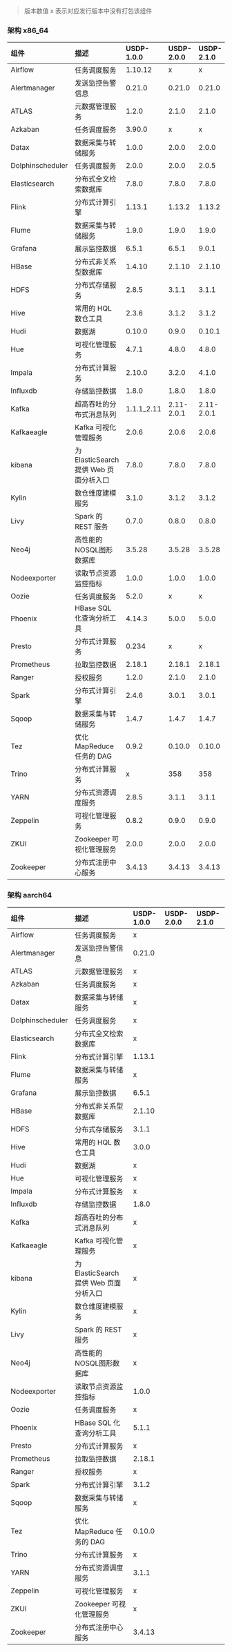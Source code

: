 > 版本数值 x 表示对应发行版本中没有打包该组件

### 架构 x86_64

| 组件             | 描述                                   | USDP-1.0.0 | USDP-2.0.0 | USDP-2.1.0 |
| :--------------- | :------------------------------------- | :--------- | :--------- | :--------- |
| Airflow          | 任务调度服务                           | 1.10.12    | x          | x          |
| Alertmanager     | 发送监控告警信息                       | 0.21.0     | 0.21.0     | 0.21.0     |
| ATLAS            | 元数据管理服务                         | 1.2.0      | 2.1.0      | 2.1.0      |
| Azkaban          | 任务调度服务                           | 3.90.0     | x          | x          |
| Datax            | 数据采集与转储服务                     | 1.0.0      | 2.0.0      | 2.0.0      |
| Dolphinscheduler | 任务调度服务                           | 2.0.0      | 2.0.0      | 2.0.5      |
| Elasticsearch    | 分布式全文检索数据库                   | 7.8.0      | 7.8.0      | 7.8.0      |
| Flink            | 分布式计算引擎                         | 1.13.1     | 1.13.2     | 1.13.2     |
| Flume            | 数据采集与转储服务                     | 1.9.0      | 1.9.0      | 1.9.0      |
| Grafana          | 展示监控数据                           | 6.5.1      | 6.5.1      | 9.0.1      |
| HBase            | 分布式非关系型数据库                   | 1.4.10     | 2.1.10     | 2.1.10     |
| HDFS             | 分布式存储服务                         | 2.8.5      | 3.1.1      | 3.1.1      |
| Hive             | 常用的 HQL 数仓工具                    | 2.3.6      | 3.1.2      | 3.1.2      |
| Hudi             | 数据湖                                 | 0.10.0     | 0.9.0      | 0.10.1     |
| Hue              | 可视化管理服务                         | 4.7.1      | 4.8.0      | 4.8.0      |
| Impala           | 分布式计算服务                         | 2.10.0     | 3.2.0      | 4.1.0      |
| Influxdb         | 存储监控数据                           | 1.8.0      | 1.8.0      | 1.8.0      |
| Kafka            | 超高吞吐的分布式消息队列               | 1.1.1_2.11 | 2.11-2.0.1 | 2.11-2.0.1 |
| Kafkaeagle       | Kafka 可视化管理服务                   | 2.0.6      | 2.0.6      | 2.0.6      |
| kibana           | 为 ElasticSearch 提供 Web 页面分析入口 | 7.8.0      | 7.8.0      | 7.8.0      |
| Kylin            | 数仓维度建模服务                       | 3.1.0      | 3.1.2      | 3.1.2      |
| Livy             | Spark 的 REST 服务                     | 0.7.0      | 0.8.0      | 0.8.0      |
| Neo4j            | 高性能的NOSQL图形数据库                | 3.5.28     | 3.5.28     | 3.5.28     |
| Nodeexporter     | 读取节点资源监控指标                   | 1.0.0      | 1.0.0      | 1.0.0      |
| Oozie            | 任务调度服务                           | 5.2.0      | x          | x          |
| Phoenix          | HBase SQL 化查询分析工具               | 4.14.3     | 5.0.0      | 5.0.0      |
| Presto           | 分布式计算服务                         | 0.234      | x          | x          |
| Prometheus       | 拉取监控数据                           | 2.18.1     | 2.18.1     | 2.18.1     |
| Ranger           | 授权服务                               | 1.2.0      | 2.1.0      | 2.1.0      |
| Spark            | 分布式计算引擎                         | 2.4.6      | 3.0.1      | 3.0.1      |
| Sqoop            | 数据采集与转储服务                     | 1.4.7      | 1.4.7      | 1.4.7      |
| Tez              | 优化 MapReduce 任务的 DAG              | 0.9.2      | 0.10.0     | 0.10.0     |
| Trino            | 分布式计算服务                         | x          | 358        | 358        |
| YARN             | 分布式资源调度服务                     | 2.8.5      | 3.1.1      | 3.1.1      |
| Zeppelin         | 可视化管理服务                         | 0.8.2      | 0.9.0      | 0.9.0      |
| ZKUI             | Zookeeper 可视化管理服务               | 2.0.0      | 2.0.0      | 2.0.0      |
| Zookeeper        | 分布式注册中心服务                     | 3.4.13     | 3.4.13     | 3.4.13     |


### 架构 aarch64

| 组件             | 描述                                   | USDP-1.0.0 | USDP-2.0.0 | USDP-2.1.0 |
| :--------------- | :------------------------------------- | :--------- | :--------- | :--------- |
| Airflow          | 任务调度服务                           | x          |            |            |
| Alertmanager     | 发送监控告警信息                       | 0.21.0     |            |            |
| ATLAS            | 元数据管理服务                         | x          |            |            |
| Azkaban          | 任务调度服务                           | x          |            |            |
| Datax            | 数据采集与转储服务                     | x          |            |            |
| Dolphinscheduler | 任务调度服务                           | x          |            |            |
| Elasticsearch    | 分布式全文检索数据库                   | x          |            |            |
| Flink            | 分布式计算引擎                         | 1.13.1     |            |            |
| Flume            | 数据采集与转储服务                     | x          |            |            |
| Grafana          | 展示监控数据                           | 6.5.1      |            |            |
| HBase            | 分布式非关系型数据库                   | 2.1.10     |            |            |
| HDFS             | 分布式存储服务                         | 3.1.1      |            |            |
| Hive             | 常用的 HQL 数仓工具                    | 3.0.0      |            |            |
| Hudi             | 数据湖                                 | x          |            |            |
| Hue              | 可视化管理服务                         | x          |            |            |
| Impala           | 分布式计算服务                         | x          |            |            |
| Influxdb         | 存储监控数据                           | 1.8.0      |            |            |
| Kafka            | 超高吞吐的分布式消息队列               | x          |            |            |
| Kafkaeagle       | Kafka 可视化管理服务                   | x          |            |            |
| kibana           | 为 ElasticSearch 提供 Web 页面分析入口 | x          |            |            |
| Kylin            | 数仓维度建模服务                       | x          |            |            |
| Livy             | Spark 的 REST 服务                     | x          |            |            |
| Neo4j            | 高性能的NOSQL图形数据库                | x          |            |            |
| Nodeexporter     | 读取节点资源监控指标                   | 1.0.0      |            |            |
| Oozie            | 任务调度服务                           | x          |            |            |
| Phoenix          | HBase SQL 化查询分析工具               | 5.1.1      |            |            |
| Presto           | 分布式计算服务                         | x          |            |            |
| Prometheus       | 拉取监控数据                           | 2.18.1     |            |            |
| Ranger           | 授权服务                               | x          |            |            |
| Spark            | 分布式计算引擎                         | 3.1.2      |            |            |
| Sqoop            | 数据采集与转储服务                     | x          |            |            |
| Tez              | 优化 MapReduce 任务的 DAG              | 0.10.0     |            |            |
| Trino            | 分布式计算服务                         | x          |            |            |
| YARN             | 分布式资源调度服务                     | 3.1.1      |            |            |
| Zeppelin         | 可视化管理服务                         | x          |            |            |
| ZKUI             | Zookeeper 可视化管理服务               | x          |            |            |
| Zookeeper        | 分布式注册中心服务                     | 3.4.13     |            |            |

